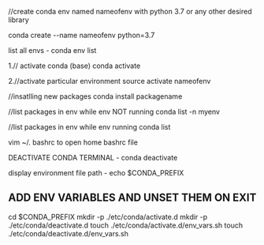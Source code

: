 //create conda env named nameofenv with python 3.7 or any other desired library

conda create --name nameofenv python=3.7 

list all envs - conda env list

1.// activate conda (base)
conda activate

2.//activate particular environment
source activate nameofenv

//insatlling new packages
conda install packagename

//list packages in env while env NOT running
conda list -n myenv

//list packages in env while env running
conda list

vim ~/. bashrc to open home bashrc file

DEACTIVATE CONDA TERMINAL - conda deactivate

display environment file path - echo $CONDA_PREFIX

## ADD ENV VARIABLES AND UNSET THEM ON EXIT
cd $CONDA_PREFIX
mkdir -p ./etc/conda/activate.d
mkdir -p ./etc/conda/deactivate.d
touch ./etc/conda/activate.d/env_vars.sh
touch ./etc/conda/deactivate.d/env_vars.sh
